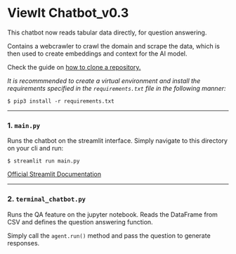 # ViewIt Chatbot_v0.3

This chatbot now reads tabular data directly, for question answering.

Contains a webcrawler to crawl the domain and scrape the data, which is then used to create embeddings and context for the AI model.

Check the guide on [how to clone a repository.](https://docs.github.com/en/repositories/creating-and-managing-repositories/cloning-a-repository)

_It is recommmended to create a virtual environment and install the requirements specified in the `requirements.txt` file in the following manner:_

    $ pip3 install -r requirements.txt

---
### 1. `main.py`

Runs the chatbot on the streamlit interface. Simply navigate to this directory on your cli and run:

    $ streamlit run main.py

[Official Streamlit Documentation](https://docs.streamlit.io/)

---
### 2. `terminal_chatbot.py`

Runs the QA feature on the jupyter notebook. Reads the DataFrame from CSV and defines the question answering function.

Simply call the `agent.run()` method and pass the question to generate responses.